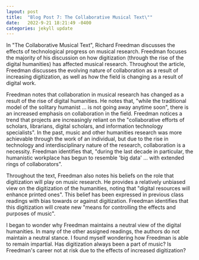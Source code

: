 ```yaml
---
layout: post
title:  "Blog Post 7: The Collaborative Musical Text\""
date:   2022-9-21 18:21:49 -0400
categories: jekyll update
---
```

In "The Collaborative Musical Text", Richard Freedman discusses the effects of technological progress on musical research. Freedman focuses the majority of his discussion on how digitization (through the rise of the digital humanities) has affected musical research. Throughout the article, Freedman discusses the evolving nature of collaboration as a result of increasing digitization, as well as how the field is changing as a result of digital work. 

Freedman notes that collaboration in musical research has changed as a result of the rise of digital humanities. He notes that, "while the traditional model of the solitary humanist ... is not going away anytime soon", there is an increased emphasis on collaboration in the field. Freedman notices a trend that projects are increasingly reliant on the "collaborative efforts of scholars, librarians, digital scholars, and information technology specialists". In the past, music and other humanities research was more achievable through the work of an individual, but due to the rise in technology and interdisciplinary nature of the research, collaboration is a necessity. Freedman identifies that, "during the last decade in particular, the humanistic workplace has begun to resemble 'big data' ...  with extended rings of collaborators".

Throughout the text, Freedman also notes his beliefs on the role that digitization will play on music research. He provides a relatively unbiased view on the digitization of the humanities, noting that "digital resources will enhance printed ones". This belief has been expressed in previous class readings with bias towards or against digitization. Freedman identifies that this digitization will create new "means for controlling the effects and purposes of music".

I began to wonder why Freedman maintains a neutral view of the digital humanities. In many of the other assigned readings, the authors do not maintain a neutral stance.  I found myself wondering how Freedman is able to remain impartial. Has digitization always been a part of music? Is Freedman's career not at risk due to the effects of increased digitization?
